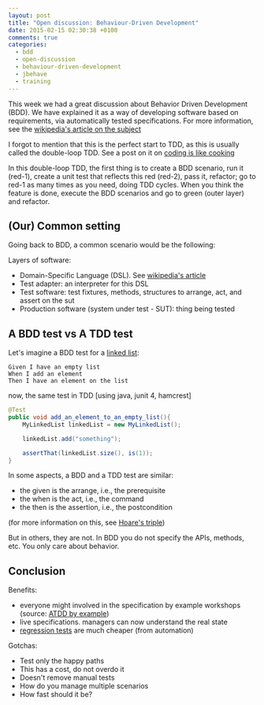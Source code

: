```yaml
---
layout: post
title: "Open discussion: Behaviour-Driven Development"
date: 2015-02-15 02:30:38 +0100
comments: true
categories:
  - bdd
  - open-discussion
  - behaviour-driven-development
  - jbehave
  - training
---
```


This week we had a great discussion about Behavior Driven Development (BDD). We have explained it as a way of developing software based on requirements, via automatically tested specifications. For more information, see the [wikipedia's article on the subject](http://en.wikipedia.org/wiki/Behavior-driven_development)

I forgot to mention that this is the perfect start to TDD, as this is usually called the double-loop TDD. See a post on it on [coding is like cooking](http://coding-is-like-cooking.info/2013/04/outside-in-development-with-double-loop-tdd/)

In this double-loop TDD, the first thing is to create a BDD scenario, run it (red-1), create a unit test that reflects this red (red-2), pass it, refactor; go to red-1 as many times as you need, doing TDD cycles. When you think the feature is done, execute the BDD scenarios and go to green (outer layer) and refactor.

## (Our) Common setting

Going back to BDD, a common scenario would be the following:

Layers of software:

  * Domain-Specific Language (DSL). See [wikipedia's article](http://en.wikipedia.org/wiki/Domain-specific_language)
  * Test adapter: an interpreter for this DSL
  * Test software: test fixtures, methods, structures to arrange, act, and assert on the sut
  * Production software (system under test - SUT): thing being tested

## A BDD test vs A TDD test

Let's imagine a BDD test for a [linked list](http://en.wikipedia.org/wiki/Linked_list):

```
Given I have an empty list
When I add an element
Then I have an element on the list
```

now, the same test in TDD [using java, junit 4, hamcrest]

```java
@Test
public void add_an_element_to_an_empty_list(){
	MyLinkedList linkedList = new MyLinkedList();

	linkedList.add("something");

	assertThat(linkedList.size(), is(1));
}
```

In some aspects, a BDD and a TDD test are similar:

 * the given is the arrange, i.e., the prerequisite
 * the when is the act, i.e., the command
 * the then is the assertion, i.e., the postcondition

(for more information on this, see [Hoare's triple](http://en.wikipedia.org/wiki/Hoare_logic))

But in others, they are not. In BDD you do not specify the APIs, methods, etc. You only care about behavior.


## Conclusion
  
Benefits:

 * everyone might involved in the specification by example workshops (source: [ATDD by example](http://www.amazon.com/ATDD-Example-Test-Driven-Development-Addison-Wesley/dp/0321784154))
 * live specifications. managers can now understand the real state
 * [regression tests](http://en.wikipedia.org/wiki/Regression_testing) are much cheaper (from automation)

Gotchas:

 * Test only the happy paths
 * This has a cost, do not overdo it
 * Doesn't remove manual tests
 * How do you manage multiple scenarios
 * How fast should it be?
  
